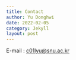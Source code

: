 ```yaml
---
title: Contact
author: Yu Donghwi
date: 2022-02-05
category: Jekyll
layout: post
---
```


E-mail : c01lyu@snu.ac.kr
